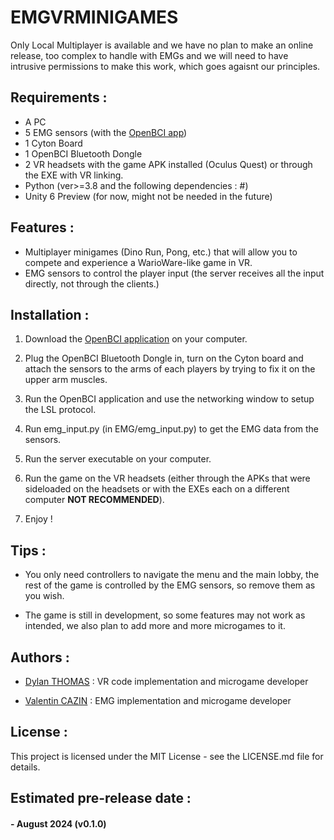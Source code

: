 # EMGVRMINIGAMES

Only Local Multiplayer is available and we have no plan to make an online release, too complex to handle with EMGs and we will need to have intrusive permissions to make this work, which goes agaisnt our principles.


## Requirements :

- A PC
- 5 EMG sensors (with the [OpenBCI app](https://openbci.com/downloads))
- 1 Cyton Board
- 1 OpenBCI Bluetooth Dongle 
- 2 VR headsets with the game APK installed (Oculus Quest) or through the EXE with VR linking.
- Python (ver>=3.8 and the following dependencies : #)
- Unity 6 Preview (for now, might not be needed in the future)


## Features :

- Multiplayer minigames (Dino Run, Pong, etc.) that will allow you to compete and experience a WarioWare-like game in VR.
- EMG sensors to control the player input (the server receives all the input directly, not through the clients.)


## Installation :

1. Download the [OpenBCI application](https://openbci.com/downloads) on your computer.

2. Plug the OpenBCI Bluetooth Dongle in, turn on the Cyton board and attach the sensors to the arms of each players by trying to fix it on the upper arm muscles.

3. Run the OpenBCI application and use the networking window to setup the LSL protocol. 

4. Run emg_input.py (in EMG/emg_input.py) to get the EMG data from the sensors.

5. Run the server executable on your computer.

6. Run the game on the VR headsets (either through the APKs that were sideloaded on the headsets or with the EXEs each on a different computer **NOT RECOMMENDED**).

7. Enjoy !


## Tips :

- You only need controllers to navigate the menu and the main lobby, the rest of the game is controlled by the EMG sensors, so remove them as you wish.

- The game is still in development, so some features may not work as intended, we also plan to add more and more microgames to it.


## Authors :

- [Dylan THOMAS](https://github.com/Dylouwu) : VR code implementation and microgame developer

- [Valentin CAZIN](https://github.com/ItsMyRainbow) : EMG implementation and microgame developer


## License :

This project is licensed under the MIT License - see the LICENSE.md file for details.


## Estimated pre-release date :

#### - August 2024 (v0.1.0)
